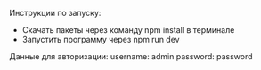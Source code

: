 Инструкции по запуску: 
 - Скачать пакеты через команду npm install в терминале
 - Запустить программу через npm run dev

Данные для авторизации:
  username: admin
  password: password
